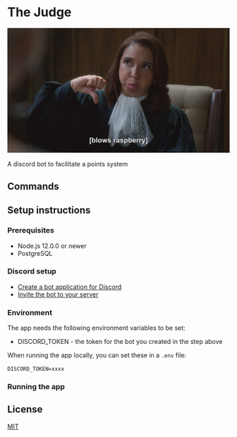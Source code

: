 # The Judge

![The Judge in The Good Place](images/the-good-place-2-judge.jpg)

A discord bot to facilitate a points system

## Commands

## Setup instructions

### Prerequisites

- Node.js 12.0.0 or newer
- PostgreSQL

### Discord setup

- [Create a bot application for Discord](https://discordjs.guide/preparations/setting-up-a-bot-application.html#creating-your-bot)
- [Invite the bot to your server](https://discordjs.guide/preparations/adding-your-bot-to-servers.html#bot-invite-links)

### Environment

The app needs the following environment variables to be set:

- DISCORD_TOKEN - the token for the bot you created in the step above

When running the app locally, you can set these in a `.env` file:

```
DISCORD_TOKEN=xxxx
```

### Running the app

## License

[MIT](LICENSE)

